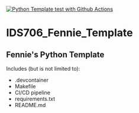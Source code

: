 [![Python Template test with Github Actions](https://github.com/nogibjj/IDS706_Fennie_Template/actions/workflows/CI_CD.yml/badge.svg)](https://github.com/nogibjj/IDS706_Fennie_Template/actions/workflows/CI_CD.yml)



# IDS706_Fennie_Template
## Fennie's Python Template
Includes (but is not limited to):
- .devcontainer
- Makefile
- CI/CD pipeline
- requirements.txt
- README.md
